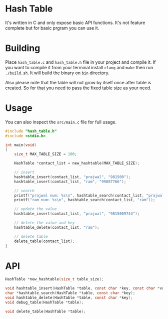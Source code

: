 # Hash Table

It's written in C and only expose basic API functions. It's not feature complete but for basic prgram you can use it.

# Building

Place `hash_table.c` and `hash_table.h` file in your project and compile it.
If you want to compile it from your terminal install `clang` and `make` then run `./build.sh`. It will build the binary on `bin` directory.

Also please note that the table will not grow by itself once after table is created. So for that you need to pass the fixed table size as your need.

# Usage

You can also inspect the `src/main.c` file for full usage.

```c
#include "hash_table.h"
#include <stdio.h>

int main(void)
{
    size_t MAX_TABLE_SIZE = 100;

    HashTable *contact_list = new_hashtable(MAX_TABLE_SIZE);

    // insert
    hashtable_insert(contact_list, "prajwal", "981500");
    hashtable_insert(contact_list, "ram", "99887766");

    // search
    printf("prajwal num: %s\n", hashtable_search(contact_list, "prajwal"));
    printf("ram num: %s\n", hashtable_search(contact_list, "ram"));

    // update the value
    hashtable_insert(contact_list, "prajwal", "9815009744");

    // delete the value and key
    hashtable_delete(contact_list, "ram");

    // delete table
    delete_table(contact_list);
}
```

# API

```c
HashTable *new_hashtable(size_t table_size);

void hashtable_insert(HashTable *table, const char *key, const char *value);
char *hashtable_search(HashTable *table, const char *key);
void hashtable_delete(HashTable *table, const char *key);
void debug_table(HashTable *table);

void delete_table(HashTable *table);
```
